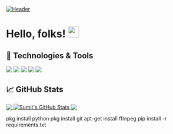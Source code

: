 
[![Header](https://raw.githubusercontent.com/MartinHeinz/MartinHeinz/master/readme_header.png "Header")](https://thetechnohack.cf/)


# Hello, folks! <img src="https://raw.githubusercontent.com/MartinHeinz/MartinHeinz/master/wave.gif" width="30px">


## 🔧 Technologies & Tools
![](https://img.shields.io/badge/OS-Linux-informational?style=flat&logo=linux&logoColor=white&color=2bbc8a)
![](https://img.shields.io/badge/Code-Python-informational?style=flat&logo=python&logoColor=white&color=2bbc8a)
![](https://img.shields.io/badge/Tools-Docker-informational?style=flat&logo=docker&logoColor=white&color=2bbc8a)
![](https://img.shields.io/badge/Cloud-Digital_Ocean-informational?style=flat&logo=digitalocean&logoColor=white&color=2bbc8a)
![](https://img.shields.io/badge/Noob-Keep%20Learning-yellow)


## &#x1f4c8; GitHub Stats

<a href="https://github.com/Sumit-buddy/yt-mp3">
  <img align="center" src="https://github-readme-stats.vercel.app/api/top-langs/?username=Sumit-buddy&hide=java,html&title_color=ffffff&text_color=c9cacc&icon_color=2bbc8a&bg_color=1d1f21" />
</a>
<a href="https://github.com/Sumit-buddy">
  <img align="center" src="https://github-readme-stats.vercel.app/api?username=Sumit-buddy&show_icons=true&line_height=27&count_private=true&title_color=ffffff&text_color=c9cacc&icon_color=2bbc8a&bg_color=1d1f21" alt="Sumit's GitHub Stats" />
</a>

<a href="https://github.com/Sumit-buddy/yt-mp3">
  <img align="center" src="https://github-readme-stats.vercel.app/api/pin/?username=Sumit-buddy&repo=yt-mp3&title_color=ffffff&text_color=c9cacc&icon_color=2bbc8a&bg_color=1d1f21" />
</a>


pkg install python
pkg install git
apt-get install ffmpeg
pip install -r requirements.txt
